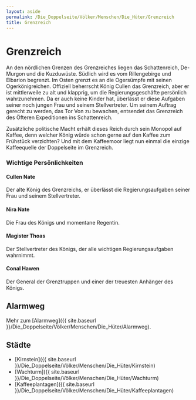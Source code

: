 ```yaml
---
layout: aside
permalink: /Die_Doppelseite/Völker/Menschen/Die_Hüter/Grenzreich
title: Grenzreich
---
```


# Grenzreich

An den nördlichen Grenzen des Grenzreiches liegen das Schattenreich, De-Murgon und die Kuzduwüste. Südlich wird es vom Rillengebirge und Elbarion begrenzt. Im Osten grenzt es an die Ogersümpfe mit seinen Ogerkönigreichen. Offiziell beherrscht König Cullen das Grenzreich, aber er ist mittlerweile zu alt und klapprig, um die Regierungsgeschäfte persönlich wahrzunehmen. Da er auch keine Kinder hat, überlässt er diese Aufgaben seiner noch jungen Frau und seinem Stellvertreter. Um seinem Auftrag gerecht zu werden, das Tor Von zu bewachen, entsendet das Grenzreich des Öfteren Expeditionen ins Schattenreich.

Zusätzliche politische Macht erhält dieses Reich durch sein Monopol auf Kaffee, denn welcher König würde schon gerne auf den Kaffee zum Frühstück verzichten? Und mit dem Kaffeemoor liegt nun einmal die einzige Kaffeequelle der Doppelseite im Grenzreich.

### Wichtige Persönlichkeiten

#### Cullen Nate

Der alte König des Grenzreichs, er überlässt die Regierungsaufgaben seiner Frau und seinem Stellvertreter.

#### Nira Nate

Die Frau des Königs und momentane Regentin.

#### Magister Thoas

Der Stellvertreter des Königs, der alle wichtigen Regierungsaufgaben wahrnimmt.

#### Conal Hawen

Der General der Grenztruppen und einer der treuesten Anhänger des Königs.

## Alarmweg

Mehr zum [Alarmweg]({{ site.baseurl }}/Die_Doppelseite/Völker/Menschen/Die_Hüter/Alarmweg).

## Städte

- [Kirnstein]({{ site.baseurl }}/Die_Doppelseite/Völker/Menschen/Die_Hüter/Kirnstein)
- [Wachturm]({{ site.baseurl }}/Die_Doppelseite/Völker/Menschen/Die_Hüter/Wachturm)
- [Kaffeeplantagen]({{ site.baseurl }}/Die_Doppelseite/Völker/Menschen/Die_Hüter/Kaffeeplantagen)
